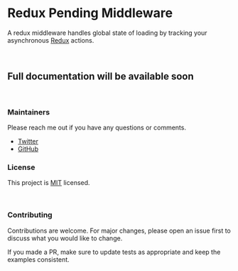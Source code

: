 # Redux Pending Middleware

A redux middleware handles global state of loading by tracking your asynchronous [Redux](http://redux.js.org) actions.

<br/>

## Full documentation will be available soon

<br/>

### Maintainers

Please reach me out if you have any questions or comments.

- [Twitter](https://twitter.com/maktarsis)
- [GitHub](https://github.com/maktarsis)

### License

This project is [MIT](https://choosealicense.com/licenses/mit/) licensed.

<br/>

### Contributing

Contributions are welcome. For major changes, please open an issue first to discuss what you would like to change.

If you made a PR, make sure to update tests as appropriate and keep the examples consistent.

<br/>
